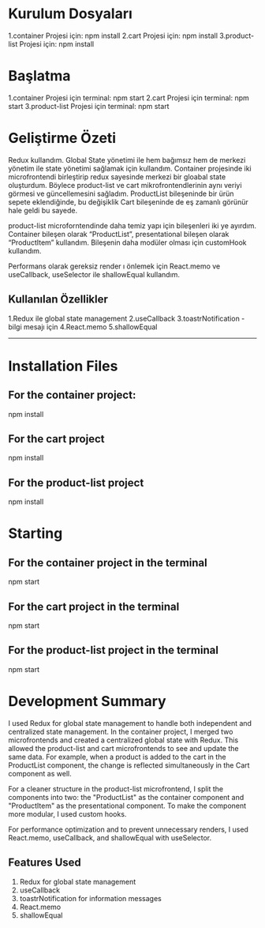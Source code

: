 # Kurulum Dosyaları
1.container Projesi için:
     npm install
2.cart Projesi için:
     npm install
3.product-list Projesi için:
     npm install

# Başlatma 
1.container Projesi için terminal:
     npm start
2.cart Projesi için terminal:
     npm start
3.product-list Projesi için terminal:
     npm start

# Geliştirme Özeti
Redux kullandım. Global State yönetimi ile hem bağımsız hem de merkezi yönetim ile state yönetimi sağlamak için kullandım. Container projesinde iki microfrontendi birleştirip redux sayesinde merkezi bir gloabal state oluşturdum. Böylece product-list ve cart mikrofrontendlerinin aynı veriyi görmesi ve güncellemesini sağladım. ProductList bileşeninde bir ürün sepete eklendiğinde, bu değişiklik Cart bileşeninde de eş zamanlı görünür hale geldi bu sayede.

product-list microforntendinde daha temiz yapı için bileşenleri iki ye ayırdım. Container bileşen olarak “ProductList”, presentational bileşen olarak “ProductItem” kullandım. Bileşenin daha modüler olması için customHook kullandım.

Performans olarak gereksiz render ı önlemek için React.memo ve useCallback, useSelector ile shallowEqual kullandım.

## Kullanılan Özellikler
1.Redux ile global state management
2.useCallback
3.toastrNotification - bilgi mesajı için
4.React.memo 
5.shallowEqual 

---------------------------------------------------------

# Installation Files

## For the container project:
npm install

## For the cart project
npm install

## For the product-list project
npm install

# Starting 

## For the container project in the terminal
npm start

## For the cart  project in the terminal
npm start

## For the product-list project in the terminal
npm start

# Development Summary

I used Redux for global state management to handle both independent and centralized state management. In the container project, I merged two microfrontends and created a centralized global state with Redux. This allowed the product-list and cart microfrontends to see and update the same data. For example, when a product is added to the cart in the ProductList component, the change is reflected simultaneously in the Cart component as well.

For a cleaner structure in the product-list microfrontend, I split the components into two: the "ProductList" as the container component and "ProductItem" as the presentational component. To make the component more modular, I used custom hooks.

For performance optimization and to prevent unnecessary renders, I used React.memo, useCallback, and shallowEqual with useSelector.

## Features Used

1. Redux for global state management
2. useCallback
3. toastrNotification for information messages
4. React.memo
5. shallowEqual